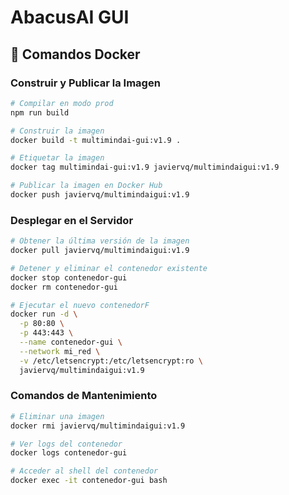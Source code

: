 # AbacusAI GUI

## 🐳 Comandos Docker

### Construir y Publicar la Imagen
```bash
# Compilar en modo prod
npm run build

# Construir la imagen
docker build -t multimindai-gui:v1.9 .

# Etiquetar la imagen
docker tag multimindai-gui:v1.9 javiervq/multimindaigui:v1.9

# Publicar la imagen en Docker Hub
docker push javiervq/multimindaigui:v1.9
```

### Desplegar en el Servidor
```bash
# Obtener la última versión de la imagen
docker pull javiervq/multimindaigui:v1.9

# Detener y eliminar el contenedor existente
docker stop contenedor-gui
docker rm contenedor-gui

# Ejecutar el nuevo contenedorF
docker run -d \
  -p 80:80 \
  -p 443:443 \
  --name contenedor-gui \
  --network mi_red \
  -v /etc/letsencrypt:/etc/letsencrypt:ro \
  javiervq/multimindaigui:v1.9
```

### Comandos de Mantenimiento
```bash
# Eliminar una imagen
docker rmi javiervq/multimindaigui:v1.9

# Ver logs del contenedor
docker logs contenedor-gui

# Acceder al shell del contenedor
docker exec -it contenedor-gui bash
```

